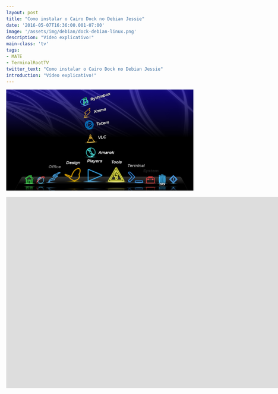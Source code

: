 ```yaml
---
layout: post
title: "Como instalar o Cairo Dock no Debian Jessie"
date: '2016-05-07T16:36:00.001-07:00'
image: '/assets/img/debian/dock-debian-linux.png'
description: "Vídeo explicativo!"
main-class: 'tv'
tags:
- MATE
- TerminalRootTV
twitter_text: "Como instalar o Cairo Dock no Debian Jessie"
introduction: "Vídeo explicativo!"
---
```

![Blog Linux](/assets/img/debian/dock-debian-linux.png "Blog Linux")

<iframe allowfullscreen="" frameborder="0" height="515" src="https://www.youtube.com/embed/HlBv7W13baY" width="7150"></iframe> 
